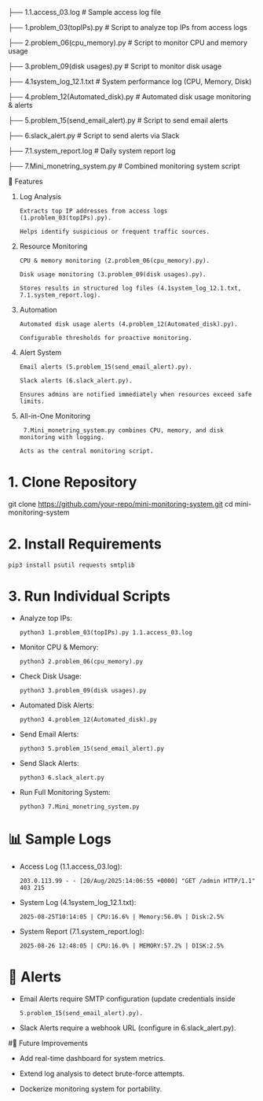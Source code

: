 ├── 1.1.access_03.log              # Sample access log file

├── 1.problem_03(topIPs).py        # Script to analyze top IPs from access logs

├── 2.problem_06(cpu_memory).py    # Script to monitor CPU and memory usage

├── 3.problem_09(disk usages).py   # Script to monitor disk usage

├── 4.1system_log_12.1.txt         # System performance log (CPU, Memory, Disk)

├── 4.problem_12(Automated_disk).py # Automated disk usage monitoring & alerts

├── 5.problem_15(send_email_alert).py # Script to send email alerts

├── 6.slack_alert.py               # Script to send alerts via Slack

├── 7.1.system_report.log          # Daily system report log

├── 7.Mini_monetring_system.py     # Combined monitoring system script                                                                                                                                                                 


🚀 Features

1. Log Analysis

       Extracts top IP addresses from access logs (1.problem_03(topIPs).py).

       Helps identify suspicious or frequent traffic sources.

2. Resource Monitoring

       CPU & memory monitoring (2.problem_06(cpu_memory).py).

       Disk usage monitoring (3.problem_09(disk usages).py).

       Stores results in structured log files (4.1system_log_12.1.txt, 7.1.system_report.log).

3. Automation

       Automated disk usage alerts (4.problem_12(Automated_disk).py).

       Configurable thresholds for proactive monitoring.

4. Alert System

       Email alerts (5.problem_15(send_email_alert).py).

       Slack alerts (6.slack_alert.py).

       Ensures admins are notified immediately when resources exceed safe limits.

6. All-in-One Monitoring

        7.Mini_monetring_system.py combines CPU, memory, and disk monitoring with logging.

       Acts as the central monitoring script.

# 1. Clone Repository

 git clone https://github.com/your-repo/mini-monitoring-system.git
 cd mini-monitoring-system

# 2. Install Requirements

    pip3 install psutil requests smtplib

# 3. Run Individual Scripts

- Analyze top IPs:

      python3 1.problem_03(topIPs).py 1.1.access_03.log
		
- Monitor CPU & Memory:

      python3 2.problem_06(cpu_memory).py

- Check Disk Usage:

      python3 3.problem_09(disk usages).py
		
- Automated Disk Alerts:

      python3 4.problem_12(Automated_disk).py

- Send Email Alerts:

  	  python3 5.problem_15(send_email_alert).py

- Send Slack Alerts:

      python3 6.slack_alert.py

- Run Full Monitoring System:

      python3 7.Mini_monetring_system.py


# 📊 Sample Logs

- Access Log (1.1.access_03.log):

      203.0.113.99 - - [20/Aug/2025:14:06:55 +0000] "GET /admin HTTP/1.1" 403 215


- System Log (4.1system_log_12.1.txt):

      2025-08-25T10:14:05 | CPU:16.6% | Memory:56.0% | Disk:2.5%


- System Report (7.1.system_report.log):

      2025-08-26 12:48:05 | CPU:16.0% | MEMORY:57.2% | DISK:2.5%
 
# 🔔 Alerts

- Email Alerts require SMTP configuration (update credentials inside

      5.problem_15(send_email_alert).py).

- Slack Alerts require a webhook URL (configure in 6.slack_alert.py).


#📌 Future Improvements

- Add real-time dashboard for system metrics.

- Extend log analysis to detect brute-force attempts.

- Dockerize monitoring system for portability.





